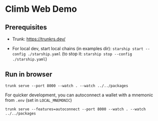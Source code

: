 # Climb Web Demo

## Prerequisites

* Trunk: https://trunkrs.dev/

* For local dev, start local chains (in examples dir): `starship start --config ./starship.yaml` (to stop it: `starship stop --config ./starship.yaml`)

## Run in browser

```
trunk serve --port 8000 --watch . --watch ../../packages
```

For quicker development, you can autoconnect a wallet with a mnemonic from `.env` (set in `LOCAL_MNEMONIC`)

```
trunk serve --features=autoconnect --port 8000 --watch . --watch ../../packages
```